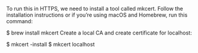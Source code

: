 To run this in HTTPS, we need to install a tool called mkcert. Follow the installation instructions or if you’re using macOS and Homebrew, run this command:

$ brew install mkcert
Create a local CA and create certificate for localhost:

$ mkcert -install
$ mkcert localhost
